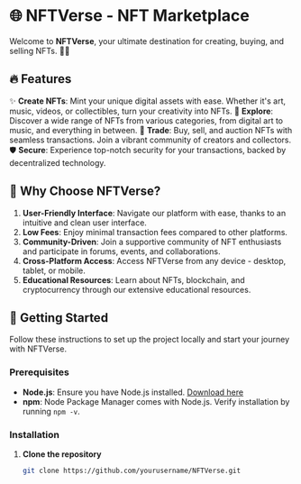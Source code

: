 # 🌐 NFTVerse - NFT Marketplace

Welcome to **NFTVerse**, your ultimate destination for creating, buying, and selling NFTs. 🚀✨ 

## 🔥 Features

✨ **Create NFTs**: Mint your unique digital assets with ease. Whether it's art, music, videos, or collectibles, turn your creativity into NFTs.
🔎 **Explore**: Discover a wide range of NFTs from various categories, from digital art to music, and everything in between.
💼 **Trade**: Buy, sell, and auction NFTs with seamless transactions. Join a vibrant community of creators and collectors.
🛡️ **Secure**: Experience top-notch security for your transactions, backed by decentralized technology.

## 🌟 Why Choose NFTVerse?

1. **User-Friendly Interface**: Navigate our platform with ease, thanks to an intuitive and clean user interface.
2. **Low Fees**: Enjoy minimal transaction fees compared to other platforms.
3. **Community-Driven**: Join a supportive community of NFT enthusiasts and participate in forums, events, and collaborations.
4. **Cross-Platform Access**: Access NFTVerse from any device - desktop, tablet, or mobile.
5. **Educational Resources**: Learn about NFTs, blockchain, and cryptocurrency through our extensive educational resources.

## 🚀 Getting Started

Follow these instructions to set up the project locally and start your journey with NFTVerse.

### Prerequisites
- **Node.js**: Ensure you have Node.js installed. [Download here](https://nodejs.org/)
- **npm**: Node Package Manager comes with Node.js. Verify installation by running `npm -v`.

### Installation
1. **Clone the repository**
   ```sh
   git clone https://github.com/yourusername/NFTVerse.git
